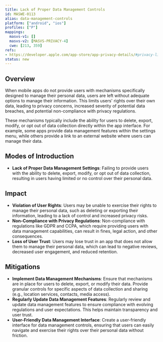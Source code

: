 ```yaml
---
title: Lack of Proper Data Management Controls
id: MASWE-0113
alias: data-management-controls
platform: ["android", "ios"]
profiles: ["P"]
mappings:
  masvs-v1: []
  masvs-v2: [MASVS-PRIVACY-4]
  cwe: [213, 359]
refs:
- https://developer.apple.com/app-store/app-privacy-details/#privacy-links
status: new
---
```


## Overview

When mobile apps do not provide users with mechanisms specifically designed to manage their personal data, users are left without adequate options to manage their information. This limits users' rights over their own data, leading to privacy concerns, increased severity of potential data breaches, and potential non-compliance with privacy regulations.

These mechanisms typically include the ability for users to delete, export, modify, or opt out of data collection directly within the app interface. For example, some apps provide data management features within the settings menu, while others provide a link to an external website where users can manage their data.

## Modes of Introduction

- **Lack of Proper Data Management Settings**: Failing to provide users with the ability to delete, export, modify, or opt out of data collection, resulting in users having limited or no control over their personal data.

## Impact

- **Violation of User Rights**: Users may be unable to exercise their rights to manage their personal data, such as deleting or exporting their information, leading to a lack of control and increased privacy risks.  
- **Non-Compliance with Privacy Regulations**: Non-compliance with regulations like GDPR and CCPA, which require providing users with data management capabilities, can result in fines, legal action, and other consequences.  
- **Loss of User Trust**: Users may lose trust in an app that does not allow them to manage their personal data, which can lead to negative reviews, decreased user engagement, and reduced retention.

## Mitigations

- **Implement Data Management Mechanisms**: Ensure that mechanisms are in place for users to delete, export, or modify their data. Provide granular controls for specific aspects of data collection and sharing (e.g., location services, contacts, media access).  
- **Regularly Update Data Management Features**: Regularly review and update data management features to ensure compliance with evolving regulations and user expectations. This helps maintain transparency and user trust.  
- **User-Friendly Data Management Interface**: Create a user-friendly interface for data management controls, ensuring that users can easily navigate and exercise their rights over their personal data without friction.
